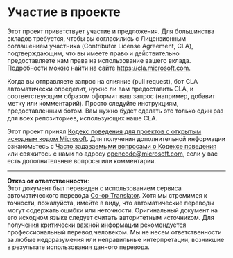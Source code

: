 <!--
CO_OP_TRANSLATOR_METADATA:
{
  "original_hash": "61aff2b3273d4ab66709493b43f91ca1",
  "translation_date": "2025-08-27T08:18:01+00:00",
  "source_file": "CONTRIBUTING.md",
  "language_code": "ru"
}
-->
# Участие в проекте

Этот проект приветствует участие и предложения. Для большинства вкладов требуется, чтобы вы
согласились с Лицензионным соглашением участника (Contributor License Agreement, CLA), подтверждающим, что вы имеете право и действительно предоставляете нам права на использование вашего вклада. Подробности можно найти на сайте https://cla.microsoft.com.

Когда вы отправляете запрос на слияние (pull request), бот CLA автоматически определит, нужно ли вам
предоставить CLA, и соответствующим образом оформит ваш запрос (например, добавит метку или комментарий). Просто следуйте инструкциям, предоставленным ботом. Вам нужно будет сделать это только один раз для всех репозиториев, использующих наше CLA.

Этот проект принял [Кодекс поведения для проектов с открытым исходным кодом Microsoft](https://opensource.microsoft.com/codeofconduct/).
Для получения дополнительной информации ознакомьтесь с [Часто задаваемыми вопросами о Кодексе поведения](https://opensource.microsoft.com/codeofconduct/faq/)
или свяжитесь с нами по адресу [opencode@microsoft.com](mailto:opencode@microsoft.com), если у вас есть дополнительные вопросы или комментарии.

---

**Отказ от ответственности**:  
Этот документ был переведен с использованием сервиса автоматического перевода [Co-op Translator](https://github.com/Azure/co-op-translator). Хотя мы стремимся к точности, пожалуйста, имейте в виду, что автоматические переводы могут содержать ошибки или неточности. Оригинальный документ на его исходном языке следует считать авторитетным источником. Для получения критически важной информации рекомендуется профессиональный перевод человеком. Мы не несем ответственности за любые недоразумения или неправильные интерпретации, возникшие в результате использования данного перевода.
